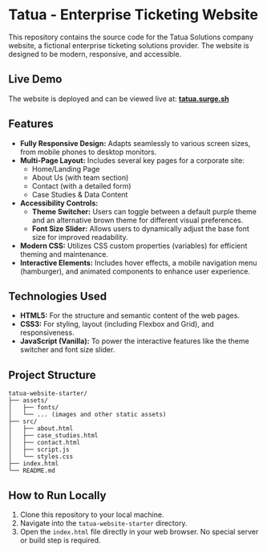 # Tatua - Enterprise Ticketing Website

This repository contains the source code for the Tatua Solutions company website, a fictional enterprise ticketing solutions provider. The website is designed to be modern, responsive, and accessible.

## Live Demo

The website is deployed and can be viewed live at:
**[tatua.surge.sh](http://tatua.surge.sh)**

## Features

*   **Fully Responsive Design:** Adapts seamlessly to various screen sizes, from mobile phones to desktop monitors.
*   **Multi-Page Layout:** Includes several key pages for a corporate site:
    *   Home/Landing Page
    *   About Us (with team section)
    *   Contact (with a detailed form)
    *   Case Studies & Data Content
*   **Accessibility Controls:**
    *   **Theme Switcher:** Users can toggle between a default purple theme and an alternative brown theme for different visual preferences.
    *   **Font Size Slider:** Allows users to dynamically adjust the base font size for improved readability.
*   **Modern CSS:** Utilizes CSS custom properties (variables) for efficient theming and maintenance.
*   **Interactive Elements:** Includes hover effects, a mobile navigation menu (hamburger), and animated components to enhance user experience.

## Technologies Used

*   **HTML5:** For the structure and semantic content of the web pages.
*   **CSS3:** For styling, layout (including Flexbox and Grid), and responsiveness.
*   **JavaScript (Vanilla):** To power the interactive features like the theme switcher and font size slider.

## Project Structure

```
tatua-website-starter/
├── assets/
│   ├── fonts/
│   └── ... (images and other static assets)
├── src/
│   ├── about.html
│   ├── case_studies.html
│   ├── contact.html
│   ├── script.js
│   └── styles.css
├── index.html
└── README.md
```

## How to Run Locally

1.  Clone this repository to your local machine.
2.  Navigate into the `tatua-website-starter` directory.
3.  Open the `index.html` file directly in your web browser. No special server or build step is required.
